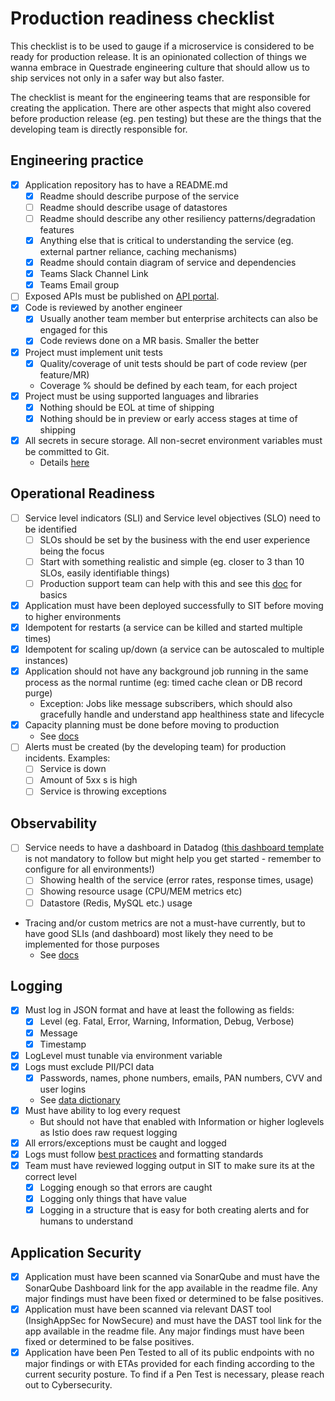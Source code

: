 # Production readiness checklist

This checklist is to be used to gauge if a microservice is considered to be ready for production release. It is an opinionated collection of things we wanna embrace in Questrade engineering culture that should allow us to ship services not only in a safer way but also faster.

The checklist is meant for the engineering teams that are responsible for creating the application. There are other aspects that might also covered before production release (eg. pen testing) but these are the things that the developing team is directly responsible for.

## Engineering practice

-   [x] Application repository has to have a README.md
    -   [x] Readme should describe purpose of the service
    -   [ ] Readme should describe usage of datastores
    -   [ ] Readme should describe any other resiliency patterns/degradation features
    -   [x] Anything else that is critical to understanding the service (eg. external partner reliance, caching mechanisms)
    -   [x] Readme should contain diagram of service and dependencies
    -   [x] Teams Slack Channel Link
    -   [x] Teams Email group
-   [ ] Exposed APIs must be published on [API portal](https://app-backstage.uat.questrade.com/api-docs).
-   [x] Code is reviewed by another engineer
    -   [x] Usually another team member but enterprise architects can also be engaged for this
    -   [x] Code reviews done on a MR basis. Smaller the better
-   [x] Project must implement unit tests
    -   [x] Quality/coverage of unit tests should be part of code review (per feature/MR)
    -   Coverage % should be defined by each team, for each project
-   [x] Project must be using supported languages and libraries
    -   [x] Nothing should be EOL at time of shipping
    -   [x] Nothing should be in preview or early access stages at time of shipping
-   [x] All secrets in secure storage. All non-secret environment variables must be committed to Git.
    -   Details [here](https://app-backstage.uat.questrade.com/docs/default/resource/cloud-native-application-platform-docs/pass-config-references/google-secrets)

## Operational Readiness

-   [ ] Service level indicators (SLI) and Service level objectives (SLO) need to be identified
    -   [ ] SLOs should be set by the business with the end user experience being the focus
    -   [ ] Start with something realistic and simple (eg. closer to 3 than 10 SLOs, easily identifiable things)
    -   [ ] Production support team can help with this and see this [doc](https://landing.google.com/sre/sre-book/chapters/service-level-objectives/) for basics
-   [x] Application must have been deployed successfully to SIT before moving to higher environments
-   [x] Idempotent for restarts (a service can be killed and started multiple times)
-   [x] Idempotent for scaling up/down (a service can be autoscaled to multiple instances)
-   [x] Application should not have any background job running in the same process as the normal runtime (eg: timed cache clean or DB record purge)
    -   Exception: Jobs like message subscribers, which should also gracefully handle and understand app healthiness state and lifecycle
-   [x] Capacity planning must be done before moving to production
    -   See [docs](https://app-backstage.uat.questrade.com/docs/default/resource/cloud-native-application-platform-docs/PaaS-Config-References)
-   [ ] Alerts must be created (by the developing team) for production incidents. Examples:
    -   [ ] Service is down
    -   [ ] Amount of 5xx s is high
    -   [ ] Service is throwing exceptions

## Observability

-   [ ] Service needs to have a dashboard in Datadog ([this dashboard template](https://app.datadoghq.com/dashboard/5j4-v2u-mwc) is not mandatory to follow but might help you get started - remember to configure for all environments!)
    -   [ ] Showing health of the service (error rates, response times, usage)
    -   [ ] Showing resource usage (CPU/MEM metrics etc)
    -   [ ] Datastore (Redis, MySQL etc.) usage
-   Tracing and/or custom metrics are not a must-have currently, but to have good SLIs (and dashboard) most likely they need to be implemented for those purposes
    -   See [docs](https://docs.google.com/document/d/1IhxFN2zo3wmYv1dHfSEP1ZSLCKmHKOdVcOUka2TIf8k/edit#)

## Logging

-   [x] Must log in JSON format and have at least the following as fields:
    -   [x] Level (eg. Fatal, Error, Warning, Information, Debug, Verbose)
    -   [x] Message
    -   [x] Timestamp
-   [x] LogLevel must tunable via environment variable
-   [x] Logs must exclude PII/PCI data
    -   [x] Passwords, names, phone numbers, emails, PAN numbers, CVV and user logins
    -   See [data dictionary](https://questrade.collibra.com/domain/ff251c03-a2d5-42f7-b655-6750012aced1?view=7e197f26-27ce-4691-be6b-e00fb666c438)
-   [x] Must have ability to log every request
    -   But should not have that enabled with Information or higher loglevels as Istio does raw request logging
-   [x] All errors/exceptions must be caught and logged
-   [x] Logs must follow [best practices](https://docs.google.com/document/d/1IhxFN2zo3wmYv1dHfSEP1ZSLCKmHKOdVcOUka2TIf8k/edit#heading=h.ewbkjuohju4w) and formatting standards
-   [x] Team must have reviewed logging output in SIT to make sure its at the correct level
    -   [x] Logging enough so that errors are caught
    -   [x] Logging only things that have value
    -   [x] Logging in a structure that is easy for both creating alerts and for humans to understand

## Application Security

-   [x] Application must have been scanned via SonarQube and must have the SonarQube Dashboard link for the app available in the readme file. Any major findings must have been fixed or determined to be false positives.
-   [x] Application must have been scanned via relevant DAST tool (InsighAppSec for NowSecure) and must have the DAST tool link for the app available in the readme file. Any major findings must have been fixed or determined to be false positives.
-   [x] Application have been Pen Tested to all of its public endpoints with no major findings or with ETAs provided for each finding according to the current security posture. To find if a Pen Test is necessary, please reach out to Cybersecurity.
